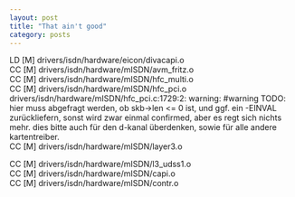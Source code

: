 ```yaml
---
layout: post
title: "That ain't good"
category: posts
---
```

<p>
  LD [M]  drivers/isdn/hardware/eicon/divacapi.o<br />
  CC [M]  drivers/isdn/hardware/mISDN/avm_fritz.o<br />
  CC [M]  drivers/isdn/hardware/mISDN/hfc_multi.o<br />
  CC [M]  drivers/isdn/hardware/mISDN/hfc_pci.o<br />
drivers/isdn/hardware/mISDN/hfc_pci.c:1729:2: warning: #warning TODO: hier muss abgefragt werden, ob skb->len <= 0 ist, und ggf. ein -EINVAL zurückliefern, sonst wird zwar einmal confirmed, aber es regt sich nichts mehr. dies bitte auch für den d-kanal überdenken, sowie für alle andere kartentreiber.<br />
  CC [M]  drivers/isdn/hardware/mISDN/layer3.o<br />

  CC [M]  drivers/isdn/hardware/mISDN/l3_udss1.o<br />
  CC [M]  drivers/isdn/hardware/mISDN/capi.o<br />
  CC [M]  drivers/isdn/hardware/mISDN/contr.o<br />
</p>